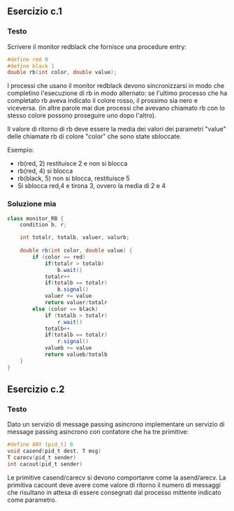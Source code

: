 ## Esercizio c.1

### Testo

Scrivere il monitor redblack che fornisce una procedure entry:

```c
#define red 0
#define black 1
double rb(int color, double value);
```

I processi che usano il monitor redblack devono sincronizzarsi in modo che completino l'esecuzione di rb in modo alternato: se l'ultimo processo che ha completato rb aveva indicato il colore rosso, il prossimo sia nero e viceversa. (in altre parole mai due processi che avevano chiamato rb con lo stesso colore possono proseguire uno dopo l'altro).

Il valore di ritorno di rb deve essere la media dei valori dei parametri "value" delle chiamate rb di colore "color" che sono state sbloccate.

Esempio:
- rb(red, 2) restituisce 2 e non si blocca
- rb(red, 4) si blocca
- rb(black, 5) non si blocca, restituisce 5
- Si sblocca red,4 e tirona 3, ovvero la media di 2 e 4

### Soluzione mia

```java
class monitor_RB {
    condition b, r;

    int totalr, totalb, valuer, valurb;
    
    double rb(int color, double value) {
        if (color == red)
            if(totalr > totalb)
                b.wait()
            totalr++
            if(totalb == totalr)
                b.signal()
            valuer += value
            return valuer/totalr
        else (color == black)
            if (totalb > totalr)
                r.wait()
            totalb++
            if(totalb == totalr)
                r.signal()
            valueb += value
            return valueb/totalb            
    }
}
```


## Esercizio c.2

### Testo

Dato un servizio di message passing asincrono implementare un servizio di message passing asincrono con contatore che ha tre primitive:

```C
#define ANY (pid_t) 0
void casend(pid_t dest, T msg)
T carecv(pid_t sender)
int cacout(pid_t sender)
```

Le primitive casend/carecv si devono comportanre come la asend/arecv. La primitiva cacount deve avere come valore di ritorno il numero di messaggi che risultano in attesa di essere consegnati dal processo mittente indicato come parametro.